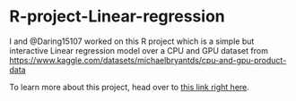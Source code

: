 # R-project-Linear-regression
I and @Daring15107 worked on this R project which is a simple but interactive Linear regression model over a CPU and GPU dataset from https://www.kaggle.com/datasets/michaelbryantds/cpu-and-gpu-product-data

To learn more about this project, head over to [this link right here](https://docs.google.com/document/d/1scNLKdHnTqwViSerfJdffKqkwGKUxLTyydWmMlfh0Qw/edit?usp=sharing).
